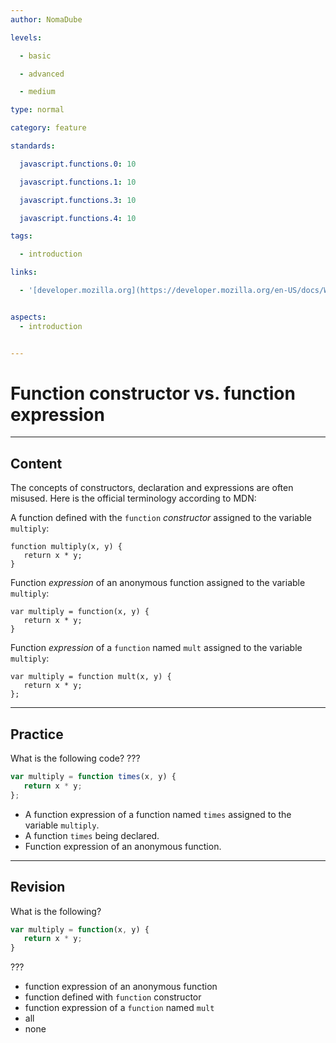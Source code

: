 ```yaml
---
author: NomaDube

levels:

  - basic

  - advanced

  - medium

type: normal

category: feature

standards:

  javascript.functions.0: 10

  javascript.functions.1: 10

  javascript.functions.3: 10

  javascript.functions.4: 10

tags:

  - introduction

links:

  - '[developer.mozilla.org](https://developer.mozilla.org/en-US/docs/Web/JavaScript/Reference/Functions#Function_constructor_vs._function_declaration_vs._function_expression){website}'


aspects:
  - introduction


---
```


# Function constructor vs. function expression

---
## Content

The concepts of constructors, declaration and expressions are often misused. Here is the official terminology according to MDN:

A function defined with the `function` *constructor* assigned to the variable `multiply`:

```
function multiply(x, y) {
   return x * y;
}

```

Function *expression* of an anonymous function assigned to the variable `multiply`:

```
var multiply = function(x, y) {
   return x * y;
}

```

Function *expression* of a `function` named `mult` assigned to the variable `multiply`:

```
var multiply = function mult(x, y) {
   return x * y;
};

```

---
## Practice

What is the following code? ???

```javascript
var multiply = function times(x, y) {
   return x * y;
};
```


* A function expression of a function named `times` assigned to the variable `multiply`.
* A function `times` being declared.
* Function expression of an anonymous function.

---
## Revision

What is the following?
```javascript
var multiply = function(x, y) {
   return x * y;
}
```

???


* function expression of an anonymous function
* function defined with `function` constructor
* function expression of a `function` named `mult`
* all
* none
